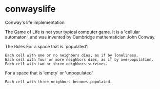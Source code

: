 conwayslife
===========

Conway's life implementation

The Game of Life is not your typical computer game. It is a 'cellular automaton', and was invented by Cambridge mathematician John Conway.

The Rules
For a space that is 'populated':

    Each cell with one or no neighbors dies, as if by loneliness.
    Each cell with four or more neighbors dies, as if by overpopulation.
    Each cell with two or three neighbors survives.

For a space that is 'empty' or 'unpopulated'

    Each cell with three neighbors becomes populated.

